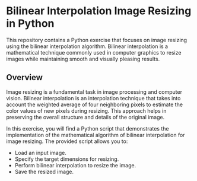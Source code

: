 # **Bilinear Interpolation Image Resizing in Python**

This repository contains a Python exercise that focuses on image resizing using the bilinear interpolation algorithm. Bilinear interpolation is a mathematical technique commonly used in computer graphics to resize images while maintaining smooth and visually pleasing results.

## Overview

Image resizing is a fundamental task in image processing and computer vision. Bilinear interpolation is an interpolation technique that takes into account the
weighted average of four neighboring pixels to estimate the color values of new pixels during resizing. This approach helps in preserving the overall structure and 
details of the original image.

In this exercise, you will find a Python script that demonstrates the implementation of the mathematical algorithm of bilinear interpolation for image resizing.
The provided script allows you to:

- Load an input image.
- Specify the target dimensions for resizing.
- Perform bilinear interpolation to resize the image.
- Save the resized image.
